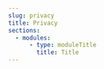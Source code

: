 ```yaml
---
slug: privacy
title: Privacy
sections:
  - modules:
      - type: moduleTitle
        title: Title
---
```

